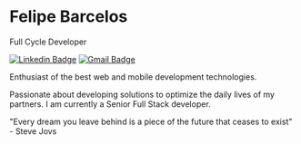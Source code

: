 # Felipe Barcelos

Full Cycle Developer

[![Linkedin Badge](https://img.shields.io/badge/-felipebarcelospro-6633cc?style=flat-square&logo=Linkedin&logoColor=white&link=https://www.linkedin.com/in/felipebarcelospro/)](https://www.linkedin.com/in/felipebarcelospro/) 
[![Gmail Badge](https://img.shields.io/badge/-felipebarcelospro@gmail.com-6633cc?style=flat-square&logo=Gmail&logoColor=white&link=mailto:felipebarcelospro@gmail.com)](mailto:felipebarcelospro@gmail.com)

Enthusiast of the best web and mobile development technologies.

Passionate about developing solutions to optimize the daily lives of my partners. I am currently a Senior Full Stack developer.

"Every dream you leave behind is a piece of the future that ceases to exist" - Steve Jovs
